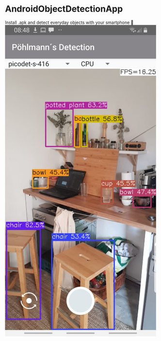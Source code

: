 # AndroidObjectDetectionApp
Install .apk and detect everyday objects with your smartphone 🚀
![Application in action](/images/kitchendetection.jpeg)